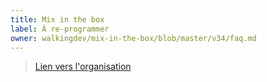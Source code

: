 ```yaml
---
title: Mix in the box
label: À re-programmer
owner: walkingdev/mix-in-the-box/blob/master/v34/faq.md
---
```


> [Lien vers l'organisation](http://walkingdev.fr)
